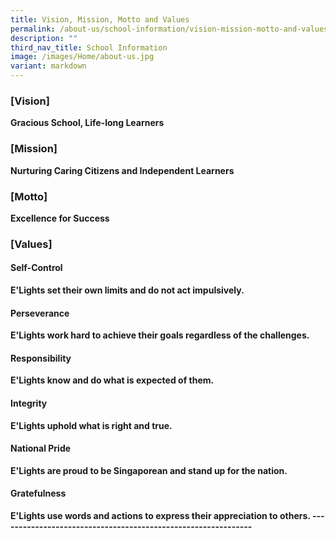 ```yaml
---
title: Vision, Mission, Motto and Values
permalink: /about-us/school-information/vision-mission-motto-and-values/
description: ""
third_nav_title: School Information
image: /images/Home/about-us.jpg
variant: markdown
---
```

### **[Vision]**<b>

Gracious School, Life-long Learners


### **[Mission]**<b>

Nurturing Caring Citizens and Independent Learners


### **[Motto]**<b>

Excellence for Success


### **[Values]**<b>


#### Self-Control<b>
E'Lights set their own limits and do not act impulsively.
<b>

#### Perseverance<b>
E'Lights work hard to achieve their goals regardless of the challenges.
<b>

#### Responsibility<b>
E'Lights know and do what is expected of them.
<b>

#### Integrity<b>
E'Lights uphold what is right and true.
<b>

#### National Pride<b>
E'Lights are proud to be Singaporean and stand up for the nation.
<b>

#### Gratefulness<b>
E'Lights use words and actions to express their appreciation to others.
<b>
--------------------------------------------------------------</b></b></b></b></b></b></b></b></b></b></b></b></b></b></b></b>
